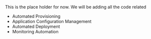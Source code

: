 This is the place holder for now. We will be adding all the code related

- Automated Provisioning
- Application Configuration Management
- Automated Deployment
- Monitoring Automation
